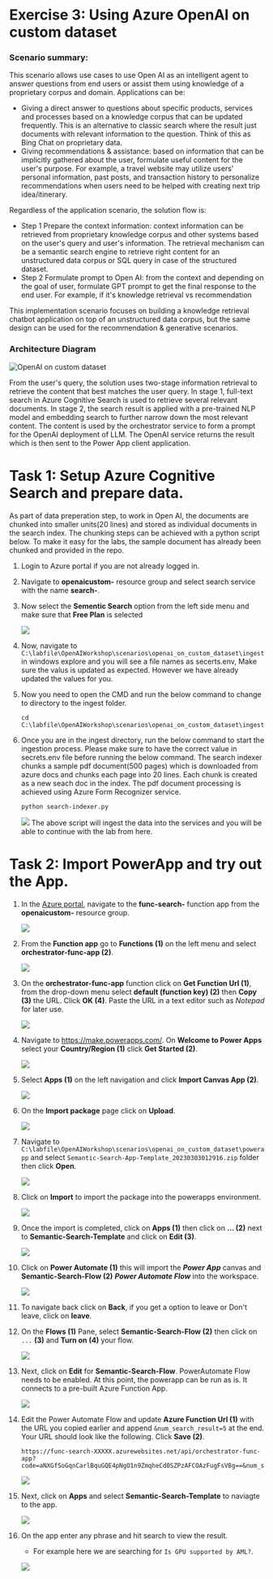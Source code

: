 # Exercise 3: Using Azure OpenAI on custom dataset
### Scenario summary:
This scenario allows use cases to use Open AI as an intelligent agent to answer questions from end users or assist them using knowledge of a proprietary corpus and domain.
Applications can be: 
- Giving a direct answer to questions about specific products, services and processes based on a knowledge corpus that can be updated frequently. This is an alternative to classic search where the result just documents with relevant information to the question. Think of this as Bing Chat on proprietary data.
- Giving recommendations & assistance: based on information that can be implicitly gathered about the user, formulate useful content for the user's purpose. For example, a travel website may utilize users' personal information, past posts, and transaction history to personalize recommendations when users need to be helped with creating next trip idea/itinerary.

Regardless of the application scenario, the solution flow is:
- Step 1 Prepare the context information: context information can be retrieved from proprietary knowledge corpus and other systems based on the user's query and user's information. The retrieval mechanism can be a semantic search engine to retrieve right content for an unstructured data corpus or SQL query in case of the structured dataset.
- Step 2 Formulate prompt to Open AI: from the context and depending on the goal of user, formulate GPT prompt to get the final response to the end user. For example, if it's knowledge retrieval vs recommendation

This implementation scenario focuses on building a knowledge retrieval chatbot application on top of an unstructured data corpus, but the same design can be used for the recommendation & generative scenarios.

### Architecture Diagram

![OpenAI on custom dataset](./images/AzureCognitiveSearchOpenAIArchitecture-1.png)

From the user's query, the solution uses two-stage information retrieval to retrieve the content that best matches the user query. 
In stage 1, full-text search in Azure Cognitive Search is used to retrieve several relevant documents. In stage 2, the search result is applied with a pre-trained NLP model and embedding search to further narrow down the most relevant content. The content is used by the orchestrator service to form a prompt for the OpenAI deployment of LLM. The OpenAI service returns the result which is then sent to the Power App client application.

# Task 1: Setup Azure Cognitive Search and prepare data.
   As part of data preperation step, to work in Open AI, the documents are chunked into smaller units(20 lines) and stored as individual documents in the search index. The chunking steps can be achieved with a python script below. To make it easy for the labs, the sample document has already been chunked and provided in the repo.
   
1. Login to Azure portal if you are not already logged in.

1. Navigate to **openaicustom-<inject key="DeploymentID" enableCopy="false"/>** resource group and select search service with the name **search-<inject key="DeploymentID" enableCopy="false"/>**.

1. Now select the **Sementic Search** option from the left side menu and make sure that **Free Plan** is selected
   
    ![](./images/addsementic.png)
   
1. Now, navigate to `C:\labfile\OpenAIWorkshop\scenarios\openai_on_custom_dataset\ingest` in windows explore and you will see a file names as secerts.env, Make sure the valus is updated as expected. However we have already updated the values for you.


1. Now you need to open the CMD and run the below command to change to directory to the ingest folder.

   ```
   cd C:\labfile\OpenAIWorkshop\scenarios\openai_on_custom_dataset\ingest
   ```

1. Once you are in the ingest directory, run the below command to start the ingestion process. Please make sure to have the correct value in secrets.env file before running the below command. The search indexer chunks a sample pdf document(500 pages) which is downloaded from azure docs and chunks each page into 20 lines. Each chunk is created as a new seach doc in the index. The pdf document processing is achieved using Azure Form Recognizer service.

     ```
     python search-indexer.py
     ```
     
     ![](./images/cmd.png)
  The above script will ingest the data into the services and you will be able to continue with the lab from here. 
  
# Task 2: Import PowerApp and try out the App.


1. In the [Azure portal](https://portal.azure.com), navigate to the **func-search-<inject key="DeploymentID" enableCopy="false"/>** function app from the **openaicustom-<inject key="DeploymentID" enableCopy="false"/>** resource group.

   ![](./images/synapse1.3.png)

2. From the **Function app** go to **Functions (1)** on the left menu and select **orchestrator-func-app (2)**.

   ![](./images/openai-img1.png)
   
3. On the **orchestrator-func-app** function click on **Get Function Url (1)**, from the drop-down menu select **default (function key) (2)** then **Copy (3)** the URL. Click **OK (4)**. Paste the URL in a text editor such as _Notepad_ for later use.

    ![](./images/get-func-url.png)

4. Navigate to https://make.powerapps.com/. On **Welcome to Power Apps** select your **Country/Region (1)** click **Get Started (2)**. 

   ![](./images/welcome-1.png)
    
5. Select **Apps (1)** on the left navigation and click **Import Canvas App (2)**. 

    ![](./images/import-canvas-1.png)

6. On the **Import package** page click on **Upload**.

    ![](./images/upload-importpackage.png)
    
7. Navigate to `C:\labfile\OpenAIWorkshop\scenarios\openai_on_custom_dataset\powerapp` and select `Semantic-Search-App-Template_20230303012916.zip` folder then click **Open**.

   ![](./images/upload-semantic-search.png)
   
8. Click on **Import** to import the package into the powerapps environment.

    ![](./images/package-import.png)

9. Once the import is completed, click on **Apps (1)** then click on **... (2)** next to **Semantic-Search-Template** and click on **Edit (3)**.

    ![](./images/semantic-search-temp-edit-1.1.png)
     

10. Click on **Power Automate (1)** this will import the **_Power App_** canvas and **Semantic-Search-Flow (2)** **_Power Automate Flow_** into the workspace. 

    ![](./images/semanti-search-flow-1.png)

11. To navigate back click on **Back**, if you get a option to leave or Don't leave, click on **leave**.


12.  On the **Flows (1)** Pane, select **Semantic-Search-Flow (2)** then click on `...` **(3)** and **Turn on (4)** your flow.

      ![](./images/turn-on-flow.png)

13. Next, click on **Edit** for **Semantic-Search-Flow**. PowerAutomate Flow needs to be enabled. At this point, the powerapp can be run as is. It connects to a pre-built Azure Function App. 

    ![](./images/edit.png)

14. Edit the Power Automate Flow and update **Azure Function Url (1)** with the URL you copied earlier and append `&num_search_result=5` at the end. Your URL should look like the following. Click **Save (2)**.

    ```
    https://func-search-XXXXX.azurewebsites.net/api/orchestrator-func-app?code=aNXGfSoGqnCarlBquGQE4pNgO1n9ZmqheCd0SZPzAFCOAzFugFsV8g==&num_search_result=5
    ```
    
    ![](./images/flow-img-1.1.png)

15. Next, click on **Apps** and select **Semantic-Search-Template** to naviagte to the app.

    ![](./images/navigate.png)
 
16. On the app enter any phrase and hit search to view the result.
   
      - For example here we are searching for `Is GPU supported by AML?`. 
   
    ![](./images/latquery.png)
